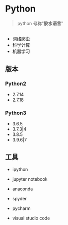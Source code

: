 # Python

>python 号称"**胶水语言**"

##
- 网络爬虫
- 科学计算
- 机器学习




## 版本

### Python2
- 2.7.14
- 2.7.18

### Python3
- 3.6.5
- 3.7.3|4
- 3.8.5
- 3.9.6|7


## 工具

- ipython

- jupyter notebook

- anaconda

- spyder

- pycharm

- visual studio code




